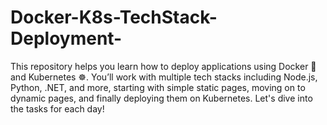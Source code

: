 # Docker-K8s-TechStack-Deployment-
This repository helps you learn how to deploy applications using Docker 🐳 and Kubernetes ☸️. You’ll work with multiple tech stacks including Node.js, Python, .NET, and more, starting with simple static pages, moving on to dynamic pages, and finally deploying them on Kubernetes. Let's dive into the tasks for each day!
